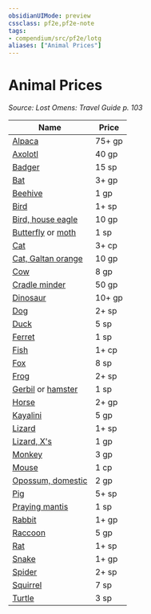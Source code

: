 ```yaml
---
obsidianUIMode: preview
cssclass: pf2e,pf2e-note
tags:
- compendium/src/pf2e/lotg
aliases: ["Animal Prices"]
---
```

# Animal Prices  
*Source: Lost Omens: Travel Guide p. 103*  

| Name | Price |
|------|-------|
| [Alpaca](compendium/equipment/items/alpaca-lotg.md) | 75+ gp |
| [Axolotl](compendium/equipment/items/axolotl-lotg.md) | 40 gp |
| [Badger](compendium/equipment/items/badger-lotg.md) | 15 sp |
| [Bat](compendium/equipment/items/bat-lotg.md) | 3+ gp |
| [Beehive](compendium/equipment/items/beehive-lotg.md) | 1 gp |
| [Bird](compendium/equipment/items/bird-lotg.md) | 1+ sp |
| [Bird, house eagle](compendium/equipment/items/house-eagle-lotg.md) | 10 gp |
| [Butterfly](compendium/equipment/items/butterfly-lotg.md) or [moth](compendium/equipment/items/moth-lotg.md) | 1 sp |
| [Cat](compendium/equipment/items/cat-lotg.md) | 3+ cp |
| [Cat, Galtan orange](compendium/equipment/items/galtan-orange-cat-lotg.md) | 10 gp |
| [Cow](compendium/equipment/items/cow-lotg.md) | 8 gp |
| [Cradle minder](compendium/equipment/items/cradle-minder-lotg.md) | 50 gp |
| [Dinosaur](compendium/equipment/items/dinosaur-lotg.md) | 10+ gp |
| [Dog](compendium/equipment/items/dog-lotg.md) | 2+ sp |
| [Duck](compendium/equipment/items/duck-lotg.md) | 5 sp |
| [Ferret](compendium/equipment/items/ferret-lotg.md) | 1 sp |
| [Fish](compendium/equipment/items/fish-lotg.md) | 1+ cp |
| [Fox](compendium/equipment/items/fox-lotg.md) | 8 sp |
| [Frog](compendium/equipment/items/frog-lotg.md) | 2+ sp |
| [Gerbil](compendium/equipment/items/gerbil-lotg.md) or [hamster](compendium/equipment/items/hamster-lotg.md) | 1 sp |
| [Horse](compendium/equipment/items/horse-lotg.md) | 2+ gp |
| [Kayalini](compendium/equipment/items/kayalini-lotg.md) | 5 gp |
| [Lizard](compendium/equipment/items/lizard-lotg.md) | 1+ sp |
| [Lizard, X's](compendium/equipment/items/xs-lizard-lotg.md) | 1 gp |
| [Monkey](compendium/equipment/items/monkey-lotg.md) | 3 gp |
| [Mouse](compendium/equipment/items/mouse-lotg.md) | 1 cp |
| [Opossum, domestic](compendium/equipment/items/opossum-domestic-lotg.md) | 2 gp |
| [Pig](compendium/equipment/items/pig-lotg.md) | 5+ sp |
| [Praying mantis](compendium/equipment/items/praying-mantis-lotg.md) | 1 sp |
| [Rabbit](compendium/equipment/items/rabbit-lotg.md) | 1+ gp |
| [Raccoon](compendium/equipment/items/raccoon-lotg.md) | 5 gp |
| [Rat](compendium/equipment/items/rat-lotg.md) | 1+ sp |
| [Snake](compendium/equipment/items/snake-lotg.md) | 1+ gp |
| [Spider](compendium/equipment/items/spider-lotg.md) | 2+ sp |
| [Squirrel](compendium/equipment/items/squirrel-lotg.md) | 7 sp |
| [Turtle](compendium/equipment/items/turtle-lotg.md) | 3 sp |